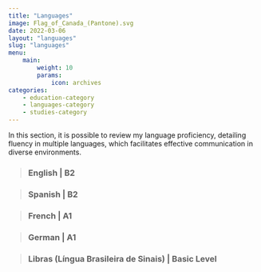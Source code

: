 ```yaml
---
title: "Languages"
image: Flag_of_Canada_(Pantone).svg
date: 2022-03-06
layout: "languages"
slug: "languages"
menu:
    main:
        weight: 10
        params: 
            icon: archives
categories:
    - education-category
    - languages-category
    - studies-category
---
```


In this section, it is possible to review my language proficiency, detailing fluency in multiple languages, which facilitates effective communication in diverse environments.

> ### English | B2

> ### Spanish | B2

> ### French | A1

> ### German | A1

> ### Libras (Língua Brasileira de Sinais) | Basic Level